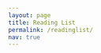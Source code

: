```yaml
---
layout: page
title: Reading List
permalink: /readinglist/
nav: true
---
```


<main class="container">
    <div id="reading-list"></div>
</main>

<script src="../assets/js/readinglist.js"></script>